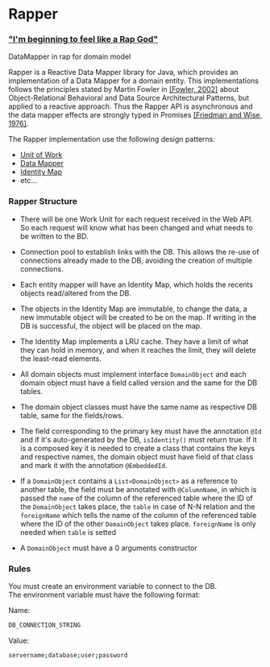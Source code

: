 # Rapper
### ["I'm beginning to feel like a Rap God"](https://www.youtube.com/watch?v=XbGs_qK2PQA) 
DataMapper in rap for domain model

Rapper is a Reactive Data Mapper library for Java, which provides an implementation of a Data Mapper for a domain entity. 
This implementations follows the principles stated by Martin Fowler in [[Fowler, 2002]][#Fowler2002] about Object-Relational Behavioral 
and Data Source Architectural Patterns, but applied to a reactive approach. Thus the Rapper API is asynchronous and the data mapper effects 
are strongly typed in Promises [[Friedman and Wise, 1976]][#FriedmanAndWise1976].

The Rapper implementation use the following design patterns: 

* [Unit of Work](https://martinfowler.com/eaaCatalog/unitOfWork.html)
* [Data Mapper](https://martinfowler.com/eaaCatalog/dataMapper.html)
* [Identity Map](https://martinfowler.com/eaaCatalog/identityMap.html)
* etc…

[#Fowler2002]: https://dl.acm.org/citation.cfm?id=579257 "Patterns of Enterprise Application Architecture"
[#FriedmanAndWise1976]: https://books.google.pt/books/about/The_Impact_of_Applicative_Programming_on.html?id=ZIhtHQAACAAJ  "The Impact of Applicative Programming on Multiprocessing"

### Rapper Structure
 - There will be one Work Unit for each request received in the Web API. So each request will know what has been changed and 
 what needs to be written to the BD.
 
 - Connection pool to establish links with the DB. This allows the re-use of connections already made to the DB, avoiding the 
 creation of multiple connections.
 
 - Each entity mapper will have an Identity Map, which holds the recents objects read/altered from the DB.
 
 - The objects in the Identity Map are immutable, to change the data, a new immutable object will be created to be on the map. 
 If writing in the DB is successful, the object will be placed on the map.
 
 - The Identity Map implements a LRU cache. They have a limit of what they can hold in memory, and when it reaches the limit, 
 they will delete the least-read elements.
 
 - All domain objects must implement interface <code>DomainObject</code> and each domain object must have a field called version 
 and the same for the DB tables.
 
 - The domain object classes must have the same name as respective DB table, same for the fields/rows.
 
 - The field corresponding to the primary key must have the annotation <code>@Id</code> and if it's auto-generated by the DB, 
 `isIdentity()` must return true. If it is a composed key it is needed to create a class that contains the keys and respective 
 names, the domain object must have field of that class and mark it with the annotation <code>@EmbeddedId</code>.
 
 - If a `DomainObject` contains a `List<DomainObject>` as a reference to another table, the field must be annotated with 
 <code>@ColumnName</code>, in which is passed the `name` of the column of the referenced table where the ID of the `DomainObject` 
 takes place, the `table` in case of N-N relation and the `foreignName` which tells the name of the column of the referenced table 
 where the ID of the other `DomainObject` takes place. `foreignName` is only needed when `table` is setted
 
 - A `DomainObject` must have a 0 arguments constructor
 
### Rules
You must create an environment variable to connect to the DB. <br />
The environment variable must have the following format:

Name:

```sh
DB_CONNECTION_STRING
```

Value:

```sh
servername;database;user;password
```
